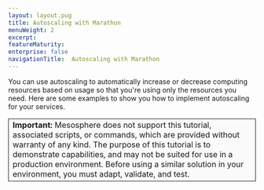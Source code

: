 ```yaml
---
layout: layout.pug
title: Autoscaling with Marathon
menuWeight: 2
excerpt:
featureMaturity:
enterprise: false
navigationTitle:  Autoscaling with Marathon
---
```

You can use autoscaling to automatically increase or decrease computing resources based on usage so that you're using only the resources you need. Here are some examples to show you how to implement autoscaling for your services.

<table class="table" bgcolor="#FAFAFA"> <tr> <td style="border-left: thin solid; border-top: thin solid; border-bottom: thin solid;border-right: thin solid;"><b>Important:</b> Mesosphere does not support this tutorial, associated scripts, or commands, which are provided without warranty of any kind. The purpose of this tutorial is to demonstrate capabilities, and may not be suited for use in a production environment. Before using a similar solution in your environment, you must adapt, validate, and test.</td> </tr> </table>
